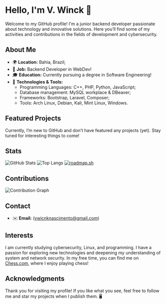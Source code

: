 # Hello, I'm V. Winck 👋

Welcome to my GitHub profile!
I'm a junior backend developer passionate about technology and innovative solutions.
Here you’ll find some of my activities and contributions in the fields of development and cybersecurity.

## About Me

- 🌍 **Location:** Bahia, Brazil;
- 💼 **Job:** Backend Developer in WebDev!
- 🎓 **Education:** Currently pursuing a degree in Software Engineering!
- 🔧 **Technologies & Tools:**
  - Programming Languages: C++, PHP, Python, JavaScript;
  - Database management: MySQL workplace & DBeaver;
  - Frameworks: Bootstrap, Laravel, Composer;
  - Tools: Arch Linux, Debian, Kali, Mint Linux, Windows.

## Featured Projects

Currently, I’m new to GitHub and don’t have featured any projects (yet). Stay tuned for interesting things to come!

## Stats

![GitHub Stats](https://github-readme-stats.vercel.app/api?username=vwinck-dev&show_icons=true&hide_title=true&hide=prs&count_private=true&hide_border=true&theme=radical)
![Top Langs](https://github-readme-stats.vercel.app/api/top-langs/?username=vwinck-dev&hide=javascript,css,scss,html&theme=tokyonight)
[![roadmap.sh](https://roadmap.sh/card/tall/66a64f00ee6a29a2edc961bb?variant=dark)](https://roadmap.sh)
## Contributions

![Contribution Graph](https://github-readme-streak-stats.herokuapp.com/?user=vwinck-dev&theme=radical)

## Contact

- ✉️ **Email:** (vwicnknascimento@gmail.com)

## Interests

I am currently studying cybersecurity, Linux, and programming. I have a passion for exploring new technologies and deepening my understanding of system and network security. In my free time, you can find me on [Chess.com](https://www.chess.com/member/vwinck), where I enjoy playing chess!

## Acknowledgments

Thank you for visiting my profile! If you like what you see, feel free to follow me and star my projects when I publish them. 🖥

